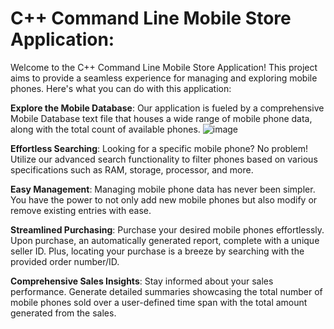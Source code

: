 # C++ Command Line Mobile Store Application:

Welcome to the C++ Command Line Mobile Store Application! This project aims to provide a seamless experience for managing and exploring mobile phones. Here's what you can do with this application:

**Explore the Mobile Database**: Our application is fueled by a comprehensive Mobile Database text file that houses a wide range of mobile phone data, along with the total count of available phones.
![image](https://github.com/Muhammad-Wajahat/Mobile-database-OOP-Project/assets/55240166/1164b946-c989-4d63-9efd-c5c7692bbdee)

**Effortless Searching**: Looking for a specific mobile phone? No problem! Utilize our advanced search functionality to filter phones based on various specifications such as RAM, storage, processor, and more.

**Easy Management**: Managing mobile phone data has never been simpler. You have the power to not only add new mobile phones but also modify or remove existing entries with ease.

**Streamlined Purchasing**: Purchase your desired mobile phones effortlessly. Upon purchase, an automatically generated report, complete with a unique seller ID. Plus, locating your purchase is a breeze by searching with the provided order number/ID.

**Comprehensive Sales Insights**: Stay informed about your sales performance. Generate detailed summaries showcasing the total number of mobile phones sold over a user-defined time span with the total amount generated from the sales.

